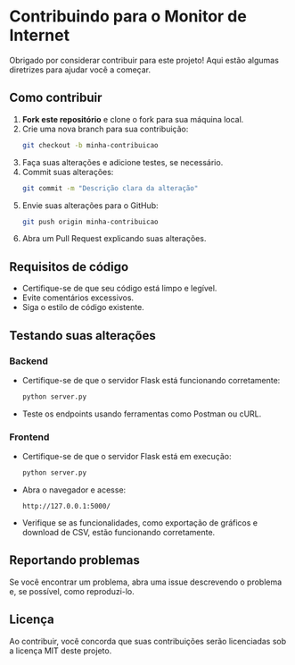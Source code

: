 # Contribuindo para o Monitor de Internet

Obrigado por considerar contribuir para este projeto! Aqui estão algumas diretrizes para ajudar você a começar.

## Como contribuir

1. **Fork este repositório** e clone o fork para sua máquina local.
2. Crie uma nova branch para sua contribuição:
   ```bash
   git checkout -b minha-contribuicao
   ```
3. Faça suas alterações e adicione testes, se necessário.
4. Commit suas alterações:
   ```bash
   git commit -m "Descrição clara da alteração"
   ```
5. Envie suas alterações para o GitHub:
   ```bash
   git push origin minha-contribuicao
   ```
6. Abra um Pull Request explicando suas alterações.

## Requisitos de código

- Certifique-se de que seu código está limpo e legível.
- Evite comentários excessivos.
- Siga o estilo de código existente.

## Testando suas alterações

### Backend

- Certifique-se de que o servidor Flask está funcionando corretamente:
  ```bash
  python server.py
  ```
- Teste os endpoints usando ferramentas como Postman ou cURL.

### Frontend

- Certifique-se de que o servidor Flask está em execução:
  ```bash
  python server.py
  ```
- Abra o navegador e acesse:
  ```
  http://127.0.0.1:5000/
  ```
- Verifique se as funcionalidades, como exportação de gráficos e download de CSV, estão funcionando corretamente.

## Reportando problemas

Se você encontrar um problema, abra uma issue descrevendo o problema e, se possível, como reproduzi-lo.

## Licença

Ao contribuir, você concorda que suas contribuições serão licenciadas sob a licença MIT deste projeto.
